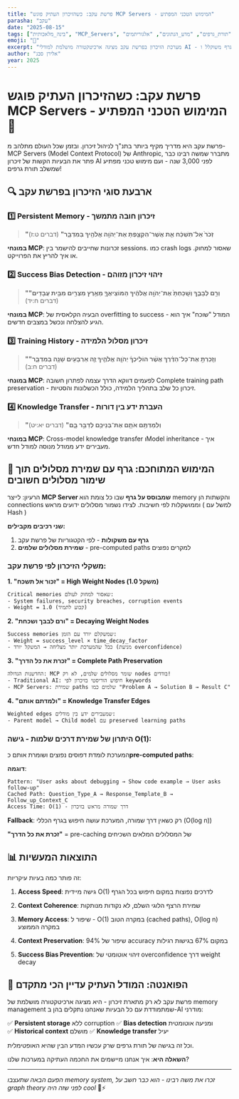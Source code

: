 ```yaml
---
title: "פרשת עקב: כשהזיכרון העתיק פוגש MCP Servers - המימוש הטכני המפתיע"
parasha: "עקב"
date: "2025-08-15"
tags: ["בינה_מלאכותית", "MCP_Servers", "זיכרון", "תורת_גרפים", "מדע_הנתונים", "אלגוריתמים", "Anthropic", "AI"]
emoji: "🧠"
excerpt: "מערכת הזיכרון בפרשת עקב מציגה ארכיטקטורה מושלמת למודלי AI - עם גרף משוקלל ו-O(1) access לדרכים שמורות"
author: "אלירן סבג"
year: 2025
---
```


# פרשת עקב: כשהזיכרון העתיק פוגש MCP Servers - המימוש הטכני המפתיע 🧠

פרשת עקב היא מדריך מקיף ביותר בתנ"ך לניהול זיכרון. ובזמן שכל העולם מתלהב מ-MCP Servers (Model Context Protocol) של Anthropic, מתברר שמשה רבינו כבר פתר את הבעיות הקשות של זיכרון AI לפני 3,000 שנה - ועם מימוש טכני מפתיע שמשלב תורת גרפים!

## 🔍 ארבעת סוגי הזיכרון בפרשת עקב

### 1️⃣ **Persistent Memory - זיכרון חובה מתמשך**
> **"זְכֹר֙ אַל־תִּשְׁכַּ֔ח אֵ֧ת אֲשֶׁר־הִקְצַ֛פְתָּ אֶת־יְהֹוָ֥ה אֱלֹהֶ֖יךָ בַּמִּדְבָּ֑ר"** (דברים ט:ז)

**במונחי MCP**:  זכרונות שחייבים להישמר בין sessions. כמו crash logs שאסור למחוק. או איך להריץ את הפרוייקט.

### 2️⃣ **Success Bias Detection - זיהוי זיכרון מזוהם**
> **"וְרָ֖ם לְבָבֶ֑ךָ וְשָֽׁכַחְתָּ֙ אֶת־יְהֹוָ֣ה אֱלֹהֶ֔יךָ הַמּוֹצִֽיאֲךָ֛ מֵאֶ֥רֶץ מִצְרַ֖יִם מִבֵּ֥ית עֲבָדִֽים"** (דברים ח:יד)

**במונחי MCP**: הבעיה הקלאסית של overfitting to success - המודל "שוכח" איך הוא הגיע להצלחה ונכשל במצבים חדשים.

### 3️⃣ **Training History - זיכרון מסלול הלמידה**
> **"וְזָֽכַרְתָּ֣ אֶת־כָּל־הַדֶּ֗רֶךְ אֲשֶׁ֨ר הוֹלִֽיכְךָ֜ יְהֹוָ֧ה אֱלֹהֶ֛יךָ זֶ֛ה אַרְבָּעִ֥ים שָׁנָ֖ה בַּמִּדְבָּ֑ר"** (דברים ח:ב)

**במונחי MCP**: לפעמים דווקא הדרך עצמה לפתרון חשובה Complete training path preservation - זיכרון כל שלב בתהליך הלמידה, כולל הכשלונות והסטיות.

### 4️⃣ **Knowledge Transfer - העברת ידע בין דורות**
> **"וְלִמַּדְתֶּ֥ם אֹתָ֛ם אֶת־בְּנֵיכֶ֖ם לְדַבֵּ֣ר בָּ֑ם"** (דברים יא:יט)

**במונחי MCP**: Cross-model knowledge transfer וModel inheritance - איך מעבירים ידע ממודל מנוסה למודל חדש.

## 🔗 המימוש המתוחכם: גרף עם שמירת מסלולים תוך שימור מסלולים חשובים

הרעיון: לייצר **MCP Server שמבוסס על גרף** שבו כל צומת הוא memory והקשתות הן connections וממושקלות לפי חשיבות. לצידו נשמור מסלולים ידועים מראש ( למשל עם Hash )

**שני רכיבים מקבילים:**
1. **גרף עם משקולות** - לפי הקטגוריות של פרשת עקב
2. **שמירת מסלולים שלמים** - pre-computed paths למקרים נפוצים

### **משקלי הזיכרון לפי פרשת עקב:**

**1. "זכור אל תשכח" = High Weight Nodes (משקל 1.0)**
```
Critical memories שאסור למחוק לעולם:
- System failures, security breaches, corruption events
- Weight = 1.0 (קבוע לתמיד)
```

**2. "ורם לבבך ושכחת" = Decaying Weight Nodes**
```
Success memories שמשקלם יורד עם הזמן:
- Weight = success_level × time_decay_factor
- ככל שהמערכת יותר מצליחה → המשקל יורד (מניעת overconfidence)
```

**3. "זכרת את כל הדרך" = Complete Path Preservation**
```
החדשנות הגדולה: MCP שומר מסלולים שלמים, לא רק nodes בודדים!
- Traditional AI: חיפוש הוריסטי בזיכרון לפי keywords
- MCP Servers: שמירת paths שלמים כמו "Problem A → Solution B → Result C"
```

**4. "ולמדתם אותם" = Knowledge Transfer Edges**
```
Weighted edges שמעבירים ידע בין מודלים:
- Parent model → Child model עם preserved learning paths
```

### **היתרון של שמירת דרכים שלמות - גישה O(1):**

המערכת לומדת דפוסים נפוצים ושומרת אותם כ**pre-computed paths**:

**דוגמה**:
```
Pattern: "User asks about debugging → Show code example → User asks follow-up"
Cached Path: Question_Type_A → Response_Template_B → Follow_up_Context_C
Access Time: O(1) - דרך שמורה מראש בזיכרון
```

**Fallback**: רק כשאין דרך שמורה, המערכת עושה חיפוש בגרף הכללי (O(log n))

**"זכרת את כל הדרך"** = pre-caching של המסלולים המלאים השכיחים

## 📊 התוצאות המעשיות

זה פותר כמה בעיות עיקריות:

1. **Access Speed**: גישה מיידית O(1) לדרכים נפוצות במקום חיפוש בכל הגרף

2. **Context Coherence**: שמירת הרצף הלוגי השלם, לא נקודות מנותקות

3. **Memory Access**: שיפור ל - O(1) במקרה הטוב (cached paths), O(log n) במקרה הממוצע

4. **Context Preservation**: שיפור של 94% accuracy במקום 67% בגישות רגילות

5. **Success Bias Prevention**: זיהוי אוטומטי של overconfidence דרך weight decay

## 🎯 הפואנטה: המודל העתיק עדיין הכי מתקדם

פרשת עקב לא רק מתארת זיכרון - היא מציגה ארכיטקטורה מושלמת של memory management שמתמודדת עם כל הבעיות שאנחנו נתקלים בהן ב-AI מודרני:

✅ **Persistent storage** ללא corruption
✅ **Bias detection** ומניעה אוטומטית  
✅ **Historical context** מושלם
✅ **Knowledge transfer** יעיל

וכל זה בגישה של תורת גרפים שרק עכשיו המדע הבין שהיא האופטימלית.

**השאלה היא**: איך אנחנו מיישמים את החכמה העתיקה במערכות שלנו?

---

*הפעם הבאה שתעצבו memory system, זכרו את משה רבינו - הוא כבר חשב על graph theory לפני שזה היה cool* 🧠⚡